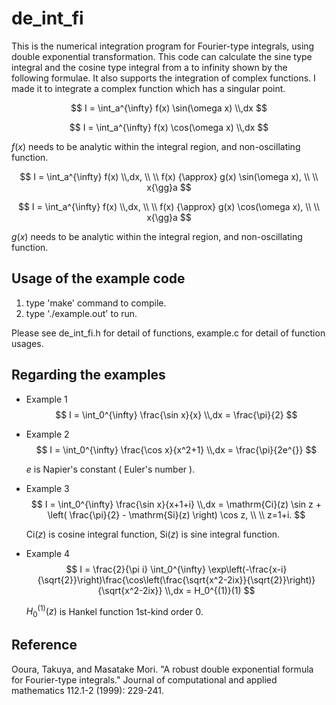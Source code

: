 # de_int_fi
This is the numerical integration program for Fourier-type integrals, using double exponential transformation. 
This code can calculate the sine type integral and the cosine type integral from a to infinity shown by the following formulae.
It also supports the integration of complex functions.
I made it to integrate a complex function which has a singular point.

$$ I = \int_a^{\infty} f(x) \sin(\omega x) \\,dx $$

$$ I = \int_a^{\infty} f(x) \cos(\omega x) \\,dx $$

$f(x)$ needs to be analytic within the integral region, and non-oscillating function.

$$ I = \int_a^{\infty} f(x) \\,dx, \\ \\ f(x) {\approx} g(x) \sin(\omega x), \\ \\ x{\gg}a $$

$$ I = \int_a^{\infty} f(x) \\,dx, \\ \\ f(x) {\approx} g(x) \cos(\omega x), \\ \\ x{\gg}a $$

$g(x)$ needs to be analytic within the integral region, and non-oscillating function.


## Usage of the example code  
 1. type 'make' command to compile.
 2. type './example.out' to run.

Please see de_int_fi.h for detail of functions, example.c for detail of function usages.


## Regarding the examples  
- Example 1  
  $$ I = \int_0^{\infty} \frac{\sin x}{x} \\,dx = \frac{\pi}{2} $$

- Example 2  
  $$ I = \int_0^{\infty} \frac{\cos x}{x^2+1} \\,dx = \frac{\pi}{2e^{}} $$
  
  $e^{}$ is Napier's constant ( Euler's number ).

- Example 3  
  $$ I = \int_0^{\infty} \frac{\sin x}{x+1+i} \\,dx = \mathrm{Ci}(z) \sin z + \left( \frac{\pi}{2} - \mathrm{Si}(z) \right) \cos z, \\ \\ z=1+i. $$

  $\mathrm{Ci}(z)$ is cosine integral function, $\mathrm{Si}(z)$ is sine integral function.
  
- Example 4  
  $$ I = \frac{2}{\pi i} \int_0^{\infty} \exp\left(-\frac{x-i}{\sqrt{2}}\right)\frac{\cos\left(\frac{\sqrt{x^2-2ix}}{\sqrt{2}}\right)}{\sqrt{x^2-2ix}} \\,dx = H_0^{(1)}(1) $$
  
  $H_0^{(1)}(z)$ is Hankel function 1st-kind order 0.


## Reference
Ooura, Takuya, and Masatake Mori. "A robust double exponential formula for Fourier-type integrals." Journal of computational and applied mathematics 112.1-2 (1999): 229-241.
